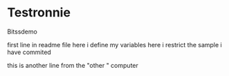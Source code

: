 # Testronnie
Bitssdemo

first line in readme file
here i define my variables
here i restrict the sample
i have commited

this is another line from the "other " computer
